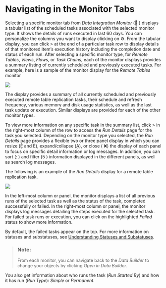 <!-- loio5d4af7620a214872a4dc5286f5e9e997 -->

<link rel="stylesheet" type="text/css" href="../css/sap-icons.css"/>

# Navigating in the Monitor Tabs

Selecting a specific monitor tab from *Data Integration Monitor* \(<span class="FPA-icons-V3"></span> \) displays a tabular list of the scheduled tasks associated with the selected monitor type. It shows the details of runs executed in last 60 days. You can personalize the columns you want to display clicking on :gear:. From the tabular display, you can click \> at the end of a particular task row to display details of that monitored item’s execution history including the completion date and status of each run. After selecting a specific monitor type, for *Remote Tables*, *Views*, *Flows*, or *Task Chains*, each of the monitor displays provides a summary listing of currently scheduled and previously executed tasks. For example, here is a sample of the monitor display for the *Remote Tables* monitor

![](images/Example_Remote_Tables_monitor_61c3dc3.jpg)

The display provides a summary of all currently scheduled and previously executed remote table replication tasks, their schedule and refresh frequency, various memory and disk usage statistics, as well as the last task update or execution. Similar displays are provided for each of the other monitor types.

To view more information on any specific task in the summary list, click \> in the right-most column of the row to access the *Run Details* page for the task you selected. Depending on the monitor type you selected, the *Run Details* page provides a flexible two or three panel display in which you can resize \(<span class="SAP-icons-V5"></span> and <span class="SAP-icons-V5"></span>\), expand/collapse \(<span class="SAP-icons-V5"></span>\), or close \( :x:\) the display of each panel to focus on specific detail information or log messages. In addition, you can sort \(<span class="SAP-icons-V5"></span> \) and filter \(<span class="SAP-icons-V5"></span> \) information displayed in the different panels, as well as search log messages.

The following is an example of the *Run Details* display for a remote table replication task.

![](images/Example_Remote_Table_Details_Run_ebb2b68.jpg)

In the left-most column or panel, the monitor displays a list of all previous runs of the selected task as well as the status of the task, completed successfully or failed. In the right-most column or panel, the monitor displays log messages detailing the steps executed for the selected task. For failed task runs or execution, you can click on the highlighted *Failed* status to show more information.

By default, the failed tasks appear on the top. For more information on statuses and substatuses, see [Understanding Statuses and Substatuses](understanding-statuses-and-substatuses-19cb5bd.md).

> ### Note:  
> From each monitor, you can navigate back to the *Data Builder* to change your objects by clicking *Open in Data Builder*.

You also get information about who runs the task \(*Run Started By*\) and how it has run \(*Run Type*\): *Simple* or *Permanent*.

